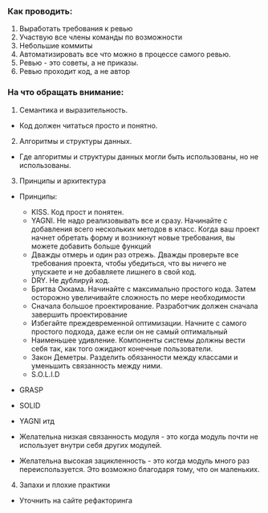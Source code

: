 ### Как проводить:
  1. Выработать требования к ревью
  2. Участвую все члены команды по возможности
  3. Небольшие коммиты
  4. Автоматизировать все что можно в процессе самого ревью.
  5. Ревью - это советы, а не приказы. 
  6. Ревью проходит код, а не автор
  
  
### На что обращать внимание:

1. Семантика и выразительность.
  - Код должен читаться просто и понятно. 

2. Алгоритмы и структуры данных.
  - Где алгоритмы и структуры данных могли быть использованы, но не использованы.

3. Принципы и архитектура
  - Принципы: 
    - KISS. Код прост и понятен.
	- YAGNI. Не надо реализовывать все и сразу. Начинайте с добавления всего нескольких методов в класс. Когда ваш проект начнет обретать форму и возникнут новые требования, вы можете добавить больше функций
    - Дважды отмерь и один раз отрежь. Дважды проверьте все требования проекта, чтобы убедиться, что вы ничего не упускаете и не добавляете лишнего в свой код.
	- DRY. Не дублируй код.
	- Бритва Оккама. Начинайте с максимально простого кода. Затем осторожно увеличивайте сложность по мере необходимости
	- Сначала большое проектирование. Разработчик должен сначала завершить проектирование
	- Избегайте преждевременной оптимизации. Начните с самого простого подхода, даже если он не самый оптимальный
	- Наименьшее удивление. Компоненты системы должны вести себя так, как того ожидают конечные пользователи. 
	- Закон Деметры. Разделить обязанности между классами и уменьшить связанность между ними.
	- S.O.L.I.D 
	
  - GRASP
  - SOLID
  - YAGNI итд
  - Желательна низкая связанность модуля - это когда модуль почти не использует внутри себя других модулей. 
  - Желательна высокая зацикленность - это когда модуль много раз переиспользуется. Это возможно благодаря тому, что он маленьких. 

4. Запахи и плохие практики
  - Уточнить на сайте рефакторинга